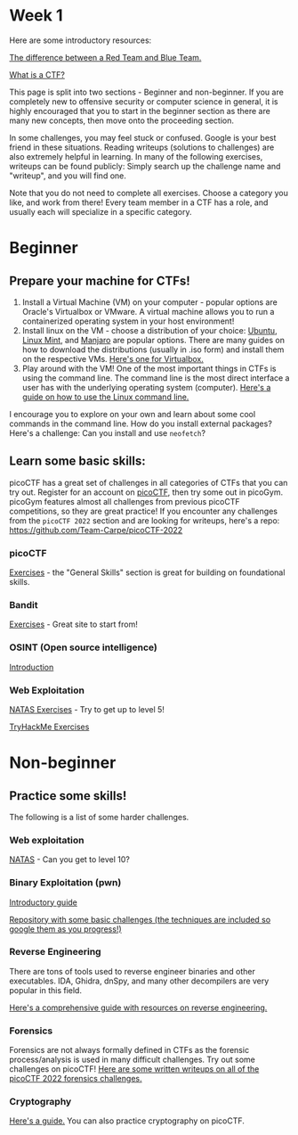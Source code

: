 # Week 1

Here are some introductory resources:

[The difference between a Red Team and Blue Team.](https://youtu.be/jNY59pil8Tk)

[What is a CTF?](https://youtu.be/8ev9ZX9J45A)

This page is split into two sections - Beginner and non-beginner. If you are completely new to offensive security or computer science in general, it is highly encouraged that you to start in the beginner section as there are many new concepts, then move onto the proceeding section.

In some challenges, you may feel stuck or confused. Google is your best friend in these situations. Reading writeups (solutions to challenges) are also extremely helpful in learning. In many of the following exercises, writeups can be found publicly: Simply search up the challenge name and "writeup", and you will find one.

Note that you do not need to complete all exercises. Choose a category you like, and work from there! Every team member in a CTF has a role, and usually each will specialize in a specific category.

# Beginner

## Prepare your machine for CTFs!
1. Install a Virtual Machine (VM) on your computer - popular options are Oracle's Virtualbox or VMware. A virtual machine allows you to run a containerized operating system in your host environment!
2. Install linux on the VM - choose a distribution of your choice: [Ubuntu](https://ubuntu.com/tutorials/how-to-run-ubuntu-desktop-on-a-virtual-machine-using-virtualbox#1-overview), [Linux Mint](https://www.osboxes.org/linux-mint/), and [Manjaro](https://manjaro.org/download/) are popular options. There are many guides on how to download the distributions (usually in .iso form) and install them on the respective VMs. [Here's one for Virtualbox.](https://ubuntu.com/tutorials/how-to-run-ubuntu-desktop-on-a-virtual-machine-using-virtualbox#1-overview)
3. Play around with the VM! One of the most important things in CTFs is using the command line. The command line is the most direct interface a user has with the underlying operating system (computer). [Here's a guide on how to use the Linux command line.](https://ubuntu.com/tutorials/command-line-for-beginners#1-overview)

I encourage you to explore on your own and learn about some cool commands in the command line. How do you install external packages? Here's a challenge: Can you install and use `neofetch`?

## Learn some basic skills:

picoCTF has a great set of challenges in all categories of CTFs that you can try out. Register for an account on [picoCTF](https://picoctf.org), then try some out in picoGym. picoGym features almost all challenges from previous picoCTF competitions, so they are great practice! If you encounter any challenges from the `picoCTF 2022` section and are looking for writeups, here's a repo: https://github.com/Team-Carpe/picoCTF-2022

### picoCTF
[Exercises](https://play.picoctf.org/practice) - the "General Skills" section is great for building on foundational skills.

### Bandit
[Exercises](https://overthewire.org/wargames/bandit/) - Great site to start from!

### OSINT (Open source intelligence)
[Introduction](https://www.csnp.org/post/a-beginners-guide-to-osint)

### Web Exploitation 
[NATAS Exercises](https://overthewire.org/wargames/natas/) - Try to get up to level 5!

[TryHackMe Exercises](https://tryhackme.com/)

# Non-beginner

## Practice some skills!

The following is a list of some harder challenges. 

### Web exploitation
[NATAS](https://overthewire.org/wargames/natas/) - Can you get to level 10?

### Binary Exploitation (pwn)
[Introductory guide](https://www.hoppersroppers.org/roadmap/training/pwning.html)

[Repository with some basic challenges (the techniques are included so google them as you progress!)](https://github.com/tripoloski1337/learn-to-pwn)

### Reverse Engineering
There are tons of tools used to reverse engineer binaries and other executables. IDA, Ghidra, dnSpy, and many other decompilers are very popular in this field. 

[Here's a comprehensive guide with resources on reverse engineering.](https://bbinfosec.medium.com/reverse-engineering-resources-beginners-to-intermediate-guide-links-f64c207505ed)

### Forensics
Forensics are not always formally defined in CTFs as the forensic process/analysis is used in many difficult challenges. Try out some challenges on picoCTF! [Here are some written writeups on all of the picoCTF 2022 forensics challenges.](https://github.com/Team-Carpe/picoCTF-2022/tree/main/Forensics)

### Cryptography
[Here's a guide.](https://hashelse.medium.com/cryptography-for-absolute-beginners-3e274f9d6d66)
You can also practice cryptography on picoCTF. 
